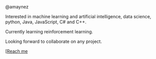@amaynez

Interested in machine learning and artificial intelligence, data science, python, Java, JavaScript, C# and C++.

Currently learning reinforcement learning.

Looking forward to collaborate on any project.

[[Reach me](https://amaynez.github.io/)
